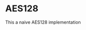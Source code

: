 # AES128                                                                                             
This a naive  AES128 implementation
      
